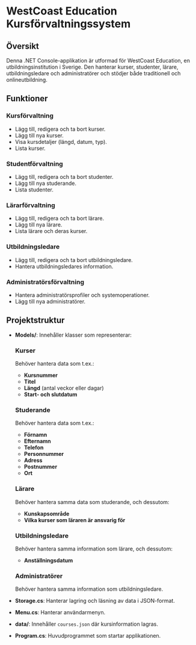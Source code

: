 # WestCoast Education Kursförvaltningssystem

## Översikt
Denna .NET Console-applikation är utformad för WestCoast Education, en utbildningsinstitution i Sverige. Den hanterar kurser, studenter, lärare, utbildningsledare och administratörer och stödjer både traditionell och onlineutbildning.

## Funktioner

### Kursförvaltning
- Lägg till, redigera och ta bort kurser.
- Lägg till nya kurser.
- Visa kursdetaljer (längd, datum, typ).
- Lista kurser.

### Studentförvaltning
- Lägg till, redigera och ta bort studenter.
- Lägg till nya studerande.
- Lista studenter.

### Lärarförvaltning
- Lägg till, redigera och ta bort lärare.
- Lägg till nya lärare.
- Lista lärare och deras kurser.

### Utbildningsledare
- Lägg till, redigera och ta bort utbildningsledare.
- Hantera utbildningsledares information.
  
### Administratörsförvaltning
- Hantera administratörsprofiler och systemoperationer.
- Lägg till nya administratörer.

## Projektstruktur
- **Models/**: Innehåller klasser som representerar:
  
  ### Kurser
  Behöver hantera data som t.ex.:
  - **Kursnummer**
  - **Titel**
  - **Längd** (antal veckor eller dagar)
  - **Start- och slutdatum**

  ### Studerande
  Behöver hantera data som t.ex.:
  - **Förnamn**
  - **Efternamn**
  - **Telefon**
  - **Personnummer**
  - **Adress**
  - **Postnummer**
  - **Ort**

  ### Lärare
  Behöver hantera samma data som studerande, och dessutom:
  - **Kunskapsområde**
  - **Vilka kurser som läraren är ansvarig för**

  ### Utbildningsledare
  Behöver hantera samma information som lärare, och dessutom:
  - **Anställningsdatum**

  ### Administratörer
  Behöver hantera samma information som utbildningsledare.

- **Storage.cs**: Hanterar lagring och läsning av data i JSON-format.
- **Menu.cs**: Hanterar användarmenyn.
- **data/**: Innehåller `courses.json` där kursinformation lagras.
- **Program.cs**: Huvudprogrammet som startar applikationen.

